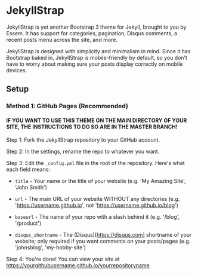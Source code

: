 # JekyllStrap
JekyllStrap is yet another Bootstrap 3 theme for Jekyll, brought to you by Essem. It has support for categories, pagination, Disqus comments, a recent posts menu across the site, and more.

JekyllStrap is designed with simplicity and minimalism in mind. Since it has Bootstrap baked in, JekyllStrap is mobile-friendly by default, so you don’t have to worry about making sure your posts display correctly on mobile devices.

## Setup

### Method 1: GitHub Pages (Recommended)

#### IF YOU WANT TO USE THIS THEME ON THE MAIN DIRECTORY OF YOUR SITE, THE INSTRUCTIONS TO DO SO ARE IN THE MASTER BRANCH!

Step 1: Fork the JekyllStrap repository to your GitHub account.

Step 2: In the settings, rename the repo to whatever you want.

Step 3: Edit the `_config.yml` file in the root of the repository. Here's what each field means:

* `title` - Your name or the title of your website (e.g. 'My Amazing Site', 'John Smith')

* `url` - The main URL of your website WITHOUT any directories (e.g. 'https://username.github.io', not 'https://username.github.io/blog')

* `baseurl` - The name of your repo with a slash behind it (e.g. '/blog', '/product')

* `disqus_shortname` - The (Disqus)[https://disqus.com] shortname of your website; only required if you want comments on your posts/pages (e.g. 'johnsblog', 'my-hobby-site')

Step 4: You're done! You can view your site at https://yourgithubusername.github.io/yourrepositoryname
